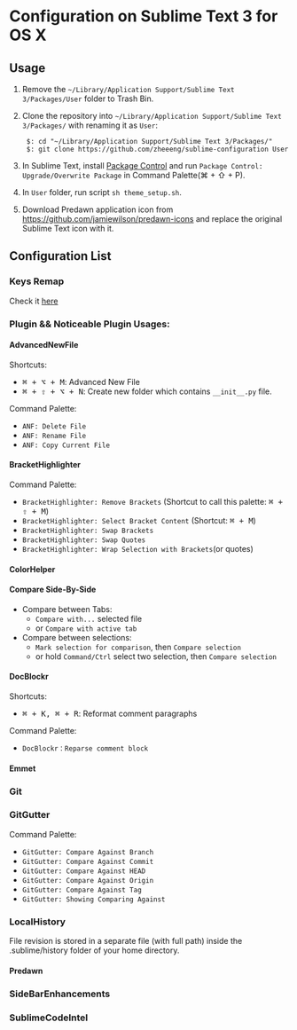 # Configuration on Sublime Text 3 for OS X

## Usage

1. Remove the `~/Library/Application Support/Sublime Text 3/Packages/User` folder to Trash Bin.
2. Clone the repository into `~/Library/Application Support/Sublime Text 3/Packages/` with renaming it as `User`:

        $: cd "~/Library/Application Support/Sublime Text 3/Packages/"
        $: git clone https://github.com/zheeeng/sublime-configuration User

3. In Sublime Text, install [Package Control](http://wbond.net/sublime_packages/package_control) and run `Package Control: Upgrade/Overwrite Package` in Command Palette(⌘ + ⇧ + P).
4. In `User` folder, run script `sh theme_setup.sh`.
5. Download Predawn application icon from <https://github.com/jamiewilson/predawn-icons> and replace the original Sublime Text icon with it.

## Configuration List

### Keys Remap

Check it [here](./Shortctus.md)

### Plugin && Noticeable Plugin Usages:

#### AdvancedNewFile

Shortcuts:

* <kbd>⌘ + ⌥ + M</kbd>: Advanced New File
* <kbd>⌘ + ⇧ + ⌥ + N</kbd>: Create new folder which contains `__init__.py` file.

Command Palette:

* `ANF: Delete File`
* `ANF: Rename File`
* `ANF: Copy Current File`

#### BracketHighlighter

Command Palette:

* `BracketHighlighter: Remove Brackets` (Shortcut to call this palette: <kbd>⌘ + ⇧ + M</kbd>)
* `BracketHighlighter: Select Bracket Content` (Shortcut: <kbd>⌘ + M</kbd>)
* `BracketHighlighter: Swap Brackets`
* `BracketHighlighter: Swap Quotes`
* `BracketHighlighter: Wrap Selection with Brackets`(or quotes)

#### ColorHelper

#### Compare Side-By-Side

* Compare between Tabs:
    * `Compare with...` selected file
    * or `Compare with active tab`
* Compare between selections:
    * `Mark selection for comparison`, then `Compare selection`
    * or hold `Command/Ctrl` select two selection, then `Compare selection`

#### DocBlockr

Shortcuts:

* <kbd>⌘ + K, ⌘ + R</kbd>: Reformat comment paragraphs

Command Palette:

* `DocBlockr：Reparse comment block`

#### Emmet

### Git

### GitGutter

Command Palette:
* `GitGutter: Compare Against Branch`
* `GitGutter: Compare Against Commit`
* `GitGutter: Compare Against HEAD`
* `GitGutter: Compare Against Origin`
* `GitGutter: Compare Against Tag`
* `GitGutter: Showing Comparing Against`

### LocalHistory

File revision is stored in a separate file (with full path) inside the .sublime/history folder of your home directory.

#### Predawn

### SideBarEnhancements

### SublimeCodeIntel

